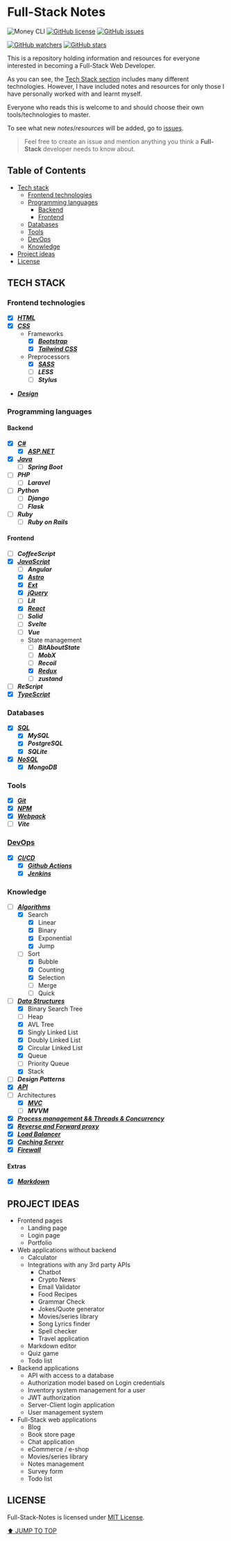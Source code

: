 # Full-Stack Notes

![Money CLI](https://img.shields.io/badge/notes-Full_Stack-blueviolet)
[![GitHub license](https://img.shields.io/github/license/Stratis-Dermanoutsos/Full-Stack-Notes.svg)](https://github.com/Stratis-Dermanoutsos/Full-Stack-Notes/blob/main/LICENSE)
[![GitHub issues](https://img.shields.io/github/issues/Stratis-Dermanoutsos/Full-Stack-Notes.svg)](https://GitHub.com/Stratis-Dermanoutsos/Full-Stack-Notes/issues/)

[![GitHub watchers](https://img.shields.io/github/watchers/stratis-dermanoutsos/Full-Stack-Notes.svg?style=social&label=Watch&maxAge=2592000)](https://GitHub.com/stratis-dermanoutsos/Full-Stack-Notes/watchers/)
[![GitHub stars](https://img.shields.io/github/stars/stratis-dermanoutsos/Full-Stack-Notes.svg?style=social&label=Star&maxAge=2592000)](https://GitHub.com/stratis-dermanoutsos/Full-Stack-Notes/stargazers/)

This is a repository holding information and resources for everyone interested in becoming a Full-Stack Web Developer.

As you can see, the [Tech Stack section](#tech-stack) includes many different technologies. However, I have included notes and resources for only those I have personally worked with and learnt myself.

Everyone who reads this is welcome to and should choose their own tools/technologies to master.

To see what new *notes*/*resources* will be added, go to [issues](https://GitHub.com/stratis-dermanoutsos/Full-Stack-Notes/issues/).

> Feel free to create an issue and mention anything you think a **Full-Stack** developer needs to know about.

## Table of Contents

- [Tech stack](#tech-stack)
  - [Frontend technologies](#frontend-technologies)
  - [Programming languages](#programming-languages)
    - [Backend](#backend)
    - [Frontend](#frontend)
  - [Databases](#databases)
  - [Tools](#tools)
  - [DevOps](#devops)
  - [Knowledge](#knowledge)
- [Project ideas](#project-ideas)
- [License](#license)

## TECH STACK

### Frontend technologies

- [x] [***HTML***](./Frontend/HTML/README.md#html)
- [x] [***CSS***](./Frontend/CSS/README.md#css)
  - Frameworks
    - [x] [***Bootstrap***](./Frontend/CSS/Frameworks/Bootstrap/README.md#bootstrap)
    - [x] [***Tailwind CSS***](./Frontend/CSS/Frameworks/Tailwind-CSS/README.md#tailwind-css)
  - Preprocessors
    - [x] [***SASS***](./Frontend/CSS/Preprocessors/SASS/README.md#sass)
    - [ ] ***LESS***
    - [ ] ***Stylus***
- [***Design***](./Frontend/Design/README.md#design)

### Programming languages

#### Backend

- [x] [***C#***](./Languages/Backend/Cs/README.md#c)
  - [x] [***ASP.NET***](./Languages/Backend/Cs/ASPNET/README.md#asp-net)
- [x] [***Java***](./Languages/Backend/Java/README.md#java)
  - [ ] ***Spring Boot***
- [ ] ***PHP***
  - [ ] ***Laravel***
- [ ] ***Python***
  - [ ] ***Django***
  - [ ] ***Flask***
- [ ] ***Ruby***
  - [ ] ***Ruby on Rails***

#### Frontend

- [ ] ***CoffeeScript***
- [x] [***JavaScript***](./Languages/Frontend/JavaScript/README.md#javascript)
  - [ ] ***Angular***
  - [x] [***Astro***](./Languages/Frontend/JavaScript/Astro/README.md#astro)
  - [x] [***Ext***](./Languages/Frontend/JavaScript/Ext/README.md#ext)
  - [x] [***jQuery***](./Languages/Frontend/JavaScript/jQuery/README.md#jquery)
  - [ ] ***Lit***
  - [x] [***React***](./Languages/Frontend/JavaScript/React/README.md#react)
  - [ ] ***Solid***
  - [ ] ***Svelte***
  - [ ] ***Vue***
  - State management
    - [ ] ***BitAboutState***
    - [ ] ***MobX***
    - [ ] ***Recoil***
    - [x] [***Redux***](./Languages/Frontend/JavaScript/State-Management/Redux/README.md#redux)
    - [ ] ***zustand***
- [ ] ***ReScript***
- [x] [***TypeScript***](./Languages/Frontend/TypeScript/README.md#typescript)

### Databases

- [x] [***SQL***](./Databases/README.md#databases)
  - [x] ***MySQL***
  - [x] ***PostgreSQL***
  - [x] ***SQLite***
- [x] [***NoSQL***](./Databases/README.md#databases)
  - [x] ***MongoDB***

### Tools

- [x] [***Git***](./Tools/Git/README.md#git)
- [x] [***NPM***](./Tools/NPM/README.md#npm)
- [x] [***Webpack***](./Tools/Webpack/README.md#webpack)
- [ ] ***Vite***

### [DevOps](./DevOps/README.md#devops)

- [x] [***CI/CD***](./DevOps/CI-CD/README.md#ci-cd)
  - [x] [***Github Actions***](./DevOps/CI-CD/Github-Actions/README.md#github-actions)
  - [x] [***Jenkins***](./DevOps/CI-CD/Jenkins/README.md#jenkins)

### Knowledge

- [ ] [***Algorithms***](./Knowledge/Algorithms/README.md#algorithms)
  - [x] Search
    - [x] Linear
    - [x] Binary
    - [x] Exponential
    - [x] Jump
  - [ ] Sort
    - [x] Bubble
    - [x] Counting
    - [x] Selection
    - [ ] Merge
    - [ ] Quick
- [ ] [***Data Structures***](./Knowledge/Data-Structures/README.md#data-structures)
  - [x] Binary Search Tree
  - [ ] Heap
  - [x] AVL Tree
  - [x] Singly Linked List
  - [x] Doubly Linked List
  - [x] Circular Linked List
  - [x] Queue
  - [ ] Priority Queue
  - [x] Stack
- [ ] ***Design Patterns***
- [x] [***API***](./Knowledge/API/README.md#api)
- [ ] Architectures
  - [x] [***MVC***](./Knowledge/Architectures/MVC/README.md#mvc)
  - [ ] ***MVVM***
- [x] [***Process management && Threads & Concurrency***](./Knowledge/Threads-and-Concurrency/README.md#threads--concurrency)
- [x] [***Reverse and Forward proxy***](./Knowledge/Concepts/README.md#proxy)
- [x] [***Load Balancer***](./Knowledge/Concepts/README.md#load-balancer)
- [x] [***Caching Server***](./Knowledge/Concepts/README.md#caching-server)
- [x] [***Firewall***](./Knowledge/Concepts/README.md#firewall)

#### Extras

- [x] [***Markdown***](./Extras/Markdown/README.md#markdown)

## PROJECT IDEAS

- Frontend pages
  - Landing page
  - Login page
  - Portfolio
- Web applications without backend
  - Calculator
  - Integrations with any 3rd party APIs
    - Chatbot
    - Crypto News
    - Email Validator
    - Food Recipes
    - Grammar Check
    - Jokes/Quote generator
    - Movies/series library
    - Song Lyrics finder
    - Spell checker
    - Travel application
  - Markdown editor
  - Quiz game
  - Todo list
- Backend applications
  - API with access to a database
  - Authorization model based on Login credentials
  - Inventory system management for a user
  - JWT authorization
  - Server-Client login application
  - User management system
- Full-Stack web applications
  - Blog
  - Book store page
  - Chat application
  - eCommerce / e-shop
  - Movies/series library
  - Notes management
  - Survey form
  - Todo list

## LICENSE

Full-Stack-Notes is licensed under [MIT License](https://github.com/Stratis-Dermanoutsos/Full-Stack-Notes/blob/main/LICENSE).

[⬆ JUMP TO TOP](#full-stack-notes)
